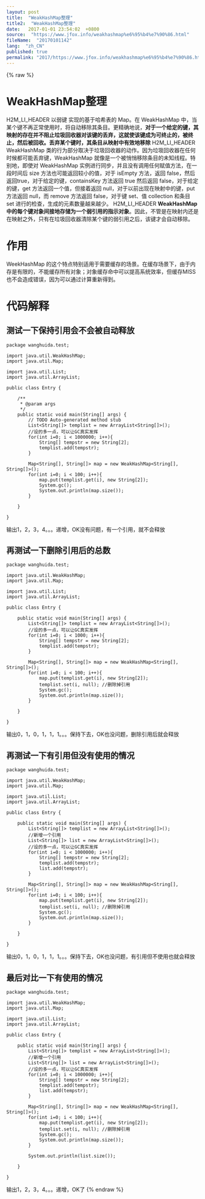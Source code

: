 ```yaml
---
layout: post
title:  "WeakHashMap整理"
title2:  "WeakHashMap整理"
date:   2017-01-01 23:54:02  +0800
source:  "https://www.jfox.info/weakhashmap%e6%95%b4%e7%90%86.html"
fileName:  "20170101142"
lang:  "zh_CN"
published: true
permalink: "2017/https://www.jfox.info/weakhashmap%e6%95%b4%e7%90%86.html"
---
```

{% raw %}
# WeakHashMap整理 


H2M_LI_HEADER 以弱键 实现的基于哈希表的 Map。在 WeakHashMap 中，当某个键不再正常使用时，将自动移除其条目。更精确地说，**对于一个给定的键，其映射的存在并不阻止垃圾回收器对该键的丢弃，这就使该键成为可终止的，被终止，然后被回收。丢弃某个键时，其条目从映射中有效地移除**
H2M_LI_HEADER WeakHashMap 类的行为部分取决于垃圾回收器的动作。因为垃圾回收器在任何时候都可能丢弃键，WeakHashMap 就像是一个被悄悄移除条目的未知线程。特别地，即使对 WeakHashMap 实例进行同步，并且没有调用任何赋值方法，在一段时间后 size 方法也可能返回较小的值，对于 isEmpty 方法，返回 false，然后返回true，对于给定的键，containsKey 方法返回 true 然后返回 false，对于给定的键，get 方法返回一个值，但接着返回 null，对于以前出现在映射中的键，put 方法返回 null，而 remove 方法返回 false，对于键 set、值 collection 和条目 set 进行的检查，生成的元素数量越来越少。
H2M_LI_HEADER **WeakHashMap 中的每个键对象间接地存储为一个弱引用的指示对象**。因此，不管是在映射内还是在映射之外，只有在垃圾回收器清除某个键的弱引用之后，该键才会自动移除。

# 作用

WeekHashMap 的这个特点特别适用于需要缓存的场景。在缓存场景下，由于内存是有限的，不能缓存所有对象；对象缓存命中可以提高系统效率，但缓存MISS也不会造成错误，因为可以通过计算重新得到。

# 代码解释

## 测试一下保持引用会不会被自动释放

    package wanghuida.test;
    
    import java.util.WeakHashMap;
    import java.util.Map;
    
    import java.util.List;
    import java.util.ArrayList;
    
    public class Entry {
    
        /**
         * @param args
         */
        public static void main(String[] args) {
            // TODO Auto-generated method stub
            List<String[]> templist = new ArrayList<String[]>();  
            //设的多一点，可以让GC真实发挥
            for(int i=0; i < 1000000; i++){
                String[] tempstr = new String[2];
                templist.add(tempstr);
            }
    
            Map<String[], String[]> map = new WeakHashMap<String[], String[]>();
            for(int i=0; i < 100; i++){
                map.put(templist.get(i), new String[2]);
                System.gc();
                System.out.println(map.size());
            }
    
        }
    
    }

输出1，2，3，4。。。递增，OK没有问题，有一个引用，就不会释放

## 再测试一下删除引用后的总数

    package wanghuida.test;
    
    import java.util.WeakHashMap;
    import java.util.Map;
    
    import java.util.List;
    import java.util.ArrayList;
    
    public class Entry {
    
        public static void main(String[] args) {
            List<String[]> templist = new ArrayList<String[]>();  
            //设的多一点，可以让GC真实发挥
            for(int i=0; i < 1000; i++){
                String[] tempstr = new String[2];
                templist.add(tempstr);
            }
    
            Map<String[], String[]> map = new WeakHashMap<String[], String[]>();
            for(int i=0; i < 100; i++){
                map.put(templist.get(i), new String[2]);
                templist.set(i, null); //删除掉引用 
                System.gc();
                System.out.println(map.size());
            }
    
        }
    
    }

输出0，1，0，1，1，1。。。保持下去，OK也没问题，删除引用后就会释放

## 再测试一下有引用但没有使用的情况

    package wanghuida.test;
    
    import java.util.WeakHashMap;
    import java.util.Map;
    
    import java.util.List;
    import java.util.ArrayList;
    
    public class Entry {
    
        public static void main(String[] args) {
            List<String[]> templist = new ArrayList<String[]>();  
            //新增一个引用
            List<String[]> list = new ArrayList<String[]>();  
            //设的多一点，可以让GC真实发挥
            for(int i=0; i < 1000000; i++){
                String[] tempstr = new String[2];
                templist.add(tempstr);
                list.add(tempstr);
            }
    
            Map<String[], String[]> map = new WeakHashMap<String[], String[]>();
            for(int i=0; i < 100; i++){
                map.put(templist.get(i), new String[2]);
                templist.set(i, null); //删除掉引用 
                System.gc();
                System.out.println(map.size());
            }
    
        }
    
    }

输出0，1，0，1，1，1。。。保持下去，OK也没问题，有引用但不使用也就会释放

## 最后对比一下有使用的情况

    package wanghuida.test;
    
    import java.util.WeakHashMap;
    import java.util.Map;
    
    import java.util.List;
    import java.util.ArrayList;
    
    public class Entry {
    
        public static void main(String[] args) {
            List<String[]> templist = new ArrayList<String[]>();  
            //新增一个引用
            List<String[]> list = new ArrayList<String[]>();  
            //设的多一点，可以让GC真实发挥
            for(int i=0; i < 1000000; i++){
                String[] tempstr = new String[2];
                templist.add(tempstr);
                list.add(tempstr);
            }
    
            Map<String[], String[]> map = new WeakHashMap<String[], String[]>();
            for(int i=0; i < 100; i++){
                map.put(templist.get(i), new String[2]);
                templist.set(i, null); //删除掉引用 
                System.gc();
                System.out.println(map.size());
            }
    
            System.out.println(list.size());
    
        }
    
    }

输出1，2，3，4。。。递增，OK了
{% endraw %}
